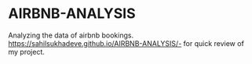 # AIRBNB-ANALYSIS
Analyzing the data of airbnb bookings.
https://sahilsukhadeve.github.io/AIRBNB-ANALYSIS/- for quick review of my project.
